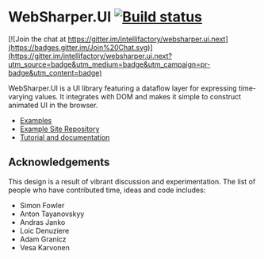 # WebSharper.UI [![Build status](https://ci.appveyor.com/api/projects/status/scmqf68re8otea8h)](https://ci.appveyor.com/project/Jand42/websharper-ui-next)

[![Join the chat at https://gitter.im/intellifactory/websharper.ui.next](https://badges.gitter.im/Join%20Chat.svg)](https://gitter.im/intellifactory/websharper.ui.next?utm_source=badge&utm_medium=badge&utm_campaign=pr-badge&utm_content=badge)

WebSharper.UI is a UI library featuring a dataflow layer for expressing
time-varying values. It integrates with DOM and makes it
simple to construct animated UI in the browser.

* [Examples](http://intellifactory.github.io/websharper.ui.next.samples/)
* [Example Site Repository](http://github.com/intellifactory/websharper.ui.next.samples)
* [Tutorial and documentation](docs/UINext.md)

## Acknowledgements

This design is a result of vibrant discussion and experimentation.  The list of people who have contributed
time, ideas and code includes:

* Simon Fowler
* Anton Tayanovskyy
* Andras Janko
* Loic Denuziere
* Adam Granicz
* Vesa Karvonen

